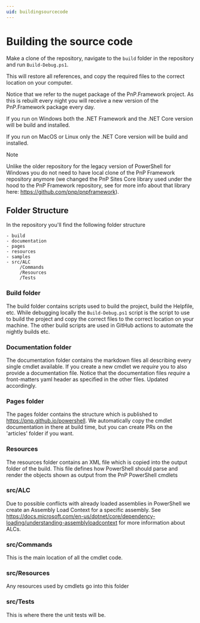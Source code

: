 ```yaml
---
uid: buildingsourcecode
---
```

# Building the source code

Make a clone of the repository, navigate to the `build` folder in the repository and run `Build-Debug.ps1`. 

This will restore all references, and copy the required files to the correct location on your computer. 

Notice that we refer to the nuget package of the PnP.Framework project. As this is rebuilt every night you will receive a new version of the PnP.Framework package every day.

If you run on Windows both the .NET Framework and the .NET Core version will be build and installed. 

If you run on MacOS or Linux only the .NET Core version will be build and installed. 

> [!NOTE] 
> Unlike the older repository for the legacy version of PowerShell for Windows you do not need to have local clone of the PnP Framework repository anymore (we changed the PnP Sites Core library used under the hood to the PnP Framework repository, see for more info about that library here: https://github.com/pnp/pnpframework).

## Folder Structure

In the repository you'll find the following folder structure

```
- build
- documentation
- pages
- resources
- samples
- src/ALC
     /Commands
     /Resources
     /Tests
```

### Build folder
The build folder contains scripts used to build the project, build the Helpfile, etc. While debugging locally the `Build-Debug.ps1` script is the script to use to build the project and copy the correct files to the correct location on your machine. The other build scripts are used in GitHub actions to automate the nightly builds etc.

### Documentation folder
The documentation folder contains the markdown files all describing every single cmdlet available. If you create a new cmdlet we *require* you to also provide a documentation file. Notice that the documentation files *require* a front-matters yaml header as specified in the other files. Updated accordingly.

### Pages folder
The pages folder contains the structure which is published to https://pnp.github.io/powershell. We automatically copy the cmdlet documentation in there at build time, but you can create PRs on the 'articles' folder if you want.

### Resources
The resources folder contains an XML file which is copied into the output folder of the build. This file defines how PowerShell should parse and render the objects shown as output from the PnP PowerShell cmdlets

### src/ALC
Due to possible conflicts with already loaded assemblies in PowerShell we create an Assembly Load Context for a specific assembly. See https://docs.microsoft.com/en-us/dotnet/core/dependency-loading/understanding-assemblyloadcontext for more information about ALCs.

### src/Commands
This is the main location of all the cmdlet code.

### src/Resources
Any resources used by cmdlets go into this folder

### src/Tests
This is where there the unit tests will be.
